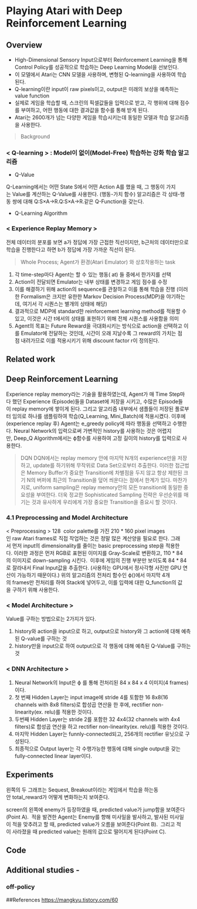 # Playing Atari with Deep Reinforcement Learning

## Overview
- High-Dimensional Sensory Input으로부터 Reinforcement Learning을 통해 Control Policy를 성공적으로 학습하는 Deep Learning Model을 선보인다.
- 이 모델에서 Atari는 CNN 모델을 사용하며, 변형된 Q-learning을 사용하여 학습된다.
- Q-learning이란 input이 raw pixels이고, output은 미래의 보상을 예측하는 value function
- 실제로 게임을 학습할 때, 스크린의 픽셀값들을 입력으로 받고, 각 행위에 대해 점수를 부여하고, 어떤 행동에 대한 결과값을 함수를 통해 받게 된다.
- Atari는 2600개가 넘는 다양한 게임을 학습시키는데 동일한 모델과 학습 알고리즘을 사용한다.

> Background
### < Q-learning > : Model이 없이(Model-Free) 학습하는 강화 학습 알고리즘
- Q-Value

Q-Learning에서는 어떤 State S에서 어떤 Action A를 했을 때, 그 행동이 가지는 Value를 계산하는 Q-Value를 사용한다. (행동-가치 함수)
알고리즘은 각 상태-행동 쌍에 대해 Q:S×A→R.Q:S×A→R.같은 Q-Function을 갖는다.
- Q-Learning Algorithm


### < Experience Replay Memory >

전체 데이터의 분포를 보면 a가 정답에 가장 근접한 직선이지만, b근처의 데이터만으로 학습을 진행한다고 하면 b가 정답에 가장 가까운 직선이 된다.

> Whole Process; Agent가 환경(Atari Emulator) 와 상호작용하는 task
1. 각 time-step마다 Agent는 할 수 있는 행동( at) 들 중에서 한가지를 선택
2. Action이 전달되면 Emulator는 내부 상태를 변경하고 게임 점수를 수정 
3. 이를 해결하기 위해 action의 sequence를 관찰하고 이를 통해 학습을 진행 (이러한 Formalism은 크지만 유한한 Markov Decision Process(MDP)을 야기하는데, 여기서 각 시퀀스는 별개의 상태에 해당)
4. 결과적으로 MDP에 standard한 reinforcement learning method를 적용할 수 있고, 이것은 시간 t에서의 상태를 표현하기 위해 전체 시퀀스를 사용함을 의미
5. Agent의 목표는 Future Reward을 극대화시키는 방식으로 action을 선택하고 이를 Emulator에
전달하는 것인데, 시간이 오래 지날수록 그 reward의 가치는 점점 내려가므로 이를 적용시키기 위해 discount factor r이 정의된다.  

## Related work


## Deep Reinforcement Learning 
Experience replay memory라는 기술을 활용하였는데, Agent가 매 Time Step마다 했던 Experience (Episode)들을 Dataset에 저장을 시키고, 수많은 Episode들이 replay memory에 쌓이게 된다. 그리고 알고리즘 내부에서 샘플들이 저장된 풀로부터 임의로 하나를 샘플링하여 학습(Q_Learning, Mini_Batch)에 적용시켰다. 이후에(experience replay 후) Agent는 e_greedy policy에 따라 행동을 선택하고 수행한다. Neural Network의 입력으로써 가변적인 history를 사용하는 것은 어렵지만, Deep_Q Algorithm에서는 ϕ함수를 사용하여 고정 길이의 history를 입력으로 사용한다.
 
> DQN
DQN에서는 replay memory 안에 마지막 N개의 experience만을 저장하고, update를 하기위해 무작위로 Data Set으로부터 추출한다. 이러한 접근법은 Memory Buffer가 중요한 Transition에 차별점을 두지 않고 항상 제한된 크기 N의 버퍼에 최근의 Transition을 덮어 씌운다는 점에서 한계가 있다. 마찬가지로, uniform sampling은 replay memory안의 모든 transition에 동일한 중요성을 부여한다. 더욱 정교한 Sophisticated Sampling 전략은 우선순위를 매기는 것과 유사하게 우리에게 가장 중요한 Transition을 중요시 할 것이다.



### 4.1 Preprocessing and Model Architecture
< Preprocessing >
128  color palette를 가진 210 * 160 pixel images인 raw Atari frames로 직접 작업하는 것은 정말 많은 계산양을 필요로 한다. 그래서 먼저 input의 dimensionality를 줄이는 basic preprocessing step을 적용한다. 이러한 과정은 먼저 RGB로 표현된 이미지를 Gray-Scale로 변환하고, 110 * 84의 이미지로
down-sampling 시킨다. 
이후에 게임의 진행 부분만 보이도록 84 * 84로 잘라내서 Final Input값을 추출한다. (사용하는 GPU에서 정사각형 사진만 GPU 연산이 가능하기 때문이다.) 위의 알고리즘의 전처리 함수인 ϕ()에서 마지막 4개의 frames만 전처리를 하여 Stack에 넣어두고, 이를 입력에 대한 Q_function의 값을 구하기 위해 사용한다.

### < Model Architecture >
Value를 구하는 방법으로는 2가지가 있다.
1.	history와 action을 input으로 하고, output으로 history와 그 action에 대해 예측된 Q-value를 구하는 것
2.	history만을 input으로 하여 output으로 각 행동에 대해 예측된 Q-Value를 구하는 것 

### < DNN Architecture >

1. Neural Network의 Input은 ϕ 를 통해 전처리된 84 x 84 x 4 이미지(4 frames)이다.
2. 첫 번째 Hidden Layer는 input image에 stride 4를 토함한 16 8x8(16 channels with 8x8 filters)로 합성곱 연산을 한 후에, rectifier non-linearity(ex. relu)를 적용한 것이다.
3. 두번째 Hidden Layer는 stride 2를 포함한 32 4x4(32 channels with 4x4 filters)로 합성곱 연산을 하고 rectifier non-linearity(ex. relu)를 적용한 것이다.
4. 마지막 Hidden Layer는 funnly-connected되고, 256개의 rectifier 유닛으로 구성된다.
5. 최종적으로 Output layer는 각 수행가능한 행동에 대해 single output을 갖는 fully-connected linear layer이다.

## Experiments

왼쪽의 두 그래프는 Sequest, Breakout이라는 게임에서 학습을 하는동안 total_reward가 어떻게 변화하는지 보여준다. 


screen의 왼쪽에 enemy가 등장하였을 때, predicted value가 jump함을 보여준다(Point A). 
적을 발견한 Agent는 Enemy를 향해 미사일을 발사하고, 발사된 미사일이 적을 맞추려고 할 때, predicted value가 오름을 보여준다(Point B). 
그리고 적이 사라졌을 때 predicted value는 원래의 값으로 떨어지게 된다(Point C). 

## Code


## Additional studies -
### off-policy

##References
https://mangkyu.tistory.com/60
